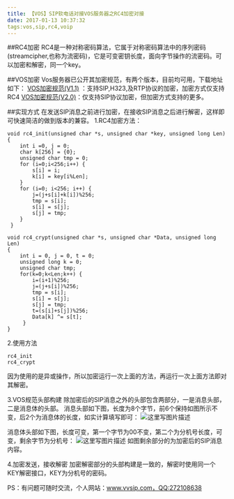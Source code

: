 ```yaml
---
title: 【VOS】SIP软电话对接VOS服务器之RC4加密对接
date: 2017-01-13 10:37:32
tags:vos,sip,rc4,voip
---
```


##RC4加密
RC4是一种对称密码算法，它属于对称密码算法中的序列密码(streamcipher,也称为流密码)，它是可变密钥长度，面向字节操作的流密码。可以加密和解密，同一个key。

##VOS加密
Vos服务器已公开其加密规范，有两个版本，目前均可用，下载地址如下：
[VOS加密规范(V1.1)](http://download.csdn.net/detail/bluegoby/9736522) ：支持SIP,H323,及RTP协议的加密，加密方式仅支持RC4
 [VOS加密规范(V2.0)](http://download.csdn.net/detail/bluegoby/9736525)：仅支持SIP协议加密，但加密方式支持的更多。

##实现方式
在发送SIP消息之前进行加密，在接收SIP消息之后进行解密，这样即可快速简洁的做到版本的兼容。
1.RC4加密方法：


```
void rc4_init(unsigned char *s, unsigned char *key, unsigned long Len) 
{
    int i =0, j = 0;
    char k[256] = {0};
    unsigned char tmp = 0;
    for (i=0;i<256;i++) {
        s[i] = i;
        k[i] = key[i%Len];
    }
    for (i=0; i<256; i++) {
        j=(j+s[i]+k[i])%256;
        tmp = s[i];
        s[i] = s[j]; 
        s[j] = tmp;
    }
 }

void rc4_crypt(unsigned char *s, unsigned char *Data, unsigned long Len) 
{
    int i = 0, j = 0, t = 0;
    unsigned long k = 0;
    unsigned char tmp;
    for(k=0;k<Len;k++) {
        i=(i+1)%256;
        j=(j+s[i])%256;
        tmp = s[i];
        s[i] = s[j]; 
        s[j] = tmp;
        t=(s[i]+s[j])%256;
        Data[k] ^= s[t];
     }
} 
```
2.使用方法

```
rc4_init
rc4_crypt
```
因为使用的是异或操作，所以加密运行一次上面的方法，再运行一次上面方法即对其解密。

3.VOS规范头部构建
除加密后的SIP消息之外的头部包含两部分，一是消息头部，二是消息体的头部。
消息头部如下图，长度为8个字节，前6个保持如图所示不变，后2个为消息体的长度，如实计算填写即可：
![这里写图片描述](http://img.blog.csdn.net/20170113111819444?watermark/2/text/aHR0cDovL2Jsb2cuY3Nkbi5uZXQvYmx1ZWdvYnk=/font/5a6L5L2T/fontsize/400/fill/I0JBQkFCMA==/dissolve/70/gravity/SouthEast)

消息体头部如下图，长度可变，第一个字节为00不变，第二个为分机号长度，可变，剩余字节为分机号：
![这里写图片描述](http://img.blog.csdn.net/20170113112058584?watermark/2/text/aHR0cDovL2Jsb2cuY3Nkbi5uZXQvYmx1ZWdvYnk=/font/5a6L5L2T/fontsize/400/fill/I0JBQkFCMA==/dissolve/70/gravity/SouthEast)
如图剩余部分的为加密后的SIP消息内容。

4.加密发送，接收解密
加密解密部分的头部构建是一致的，解密时使用同一个KEY解密接口，KEY为分机号的密码。

PS：有问题可随时交流，个人网站：www.vvsip.com，QQ:272108638
